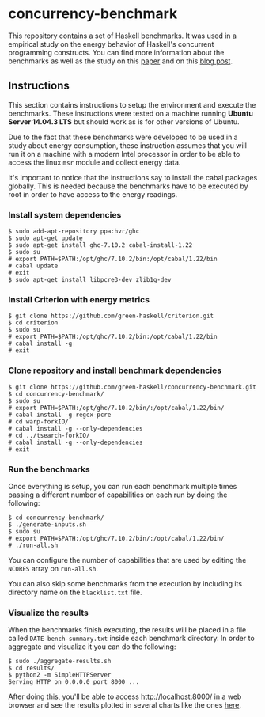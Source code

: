 # concurrency-benchmark

This repository contains a set of Haskell benchmarks. It was used in a empirical study on the energy behavior of Haskell's concurrent programming constructs. You can find more information about the benchmarks as well as the study on this [paper](http://green-haskell.github.io/papers/saner2016.pdf) and on this [blog post](http://fernandocastor.github.io/general/2015/11/19/green-haskell.html).

## Instructions
This section contains instructions to setup the environment and execute the benchmarks. These instructions were tested on a machine running **Ubuntu Server 14.04.3 LTS** but should work as is for other versions of Ubuntu.

Due to the fact that these benchmarks were developed to be used in a study about energy consumption, these instruction assumes that you will run it on a machine with a modern Intel processor in order to be able to access the linux `msr` module and collect energy data.

It's important to notice that the instructions say to install the cabal packages globally. This is needed because the benchmarks have to be executed by root in order to have access to the energy readings.

### Install system dependencies
```
$ sudo add-apt-repository ppa:hvr/ghc
$ sudo apt-get update
$ sudo apt-get install ghc-7.10.2 cabal-install-1.22
$ sudo su
# export PATH=$PATH:/opt/ghc/7.10.2/bin:/opt/cabal/1.22/bin
# cabal update
# exit
$ sudo apt-get install libpcre3-dev zlib1g-dev
```

### Install Criterion with energy metrics
```
$ git clone https://github.com/green-haskell/criterion.git
$ cd criterion
$ sudo su
# export PATH=$PATH:/opt/ghc/7.10.2/bin:/opt/cabal/1.22/bin
# cabal install -g
# exit
```

### Clone repository and install benchmark dependencies
```
$ git clone https://github.com/green-haskell/concurrency-benchmark.git
$ cd concurrency-benchmark/
$ sudo su
# export PATH=$PATH:/opt/ghc/7.10.2/bin/:/opt/cabal/1.22/bin/
# cabal install -g regex-pcre
# cd warp-forkIO/
# cabal install -g --only-dependencies
# cd ../tsearch-forkIO/
# cabal install -g --only-dependencies
# exit
```

### Run the benchmarks
Once everything is setup, you can run each benchmark multiple times passing a different number of capabilities on each run by doing the following:

```
$ cd concurrency-benchmark/
$ ./generate-inputs.sh
$ sudo su
# export PATH=$PATH:/opt/ghc/7.10.2/bin/:/opt/cabal/1.22/bin/
# ./run-all.sh
```

You can configure the number of capabilities that are used by editing the `NCORES` array on `run-all.sh`.

You can also skip some benchmarks from the execution by including its directory name on the `blacklist.txt` file.

### Visualize the results
When the benchmarks finish executing, the results will be placed in a file called `DATE-bench-summary.txt` inside each benchmark directory. In order to aggregate and visualize it you can do the following:

```
$ sudo ./aggregate-results.sh
$ cd results/
$ python2 -m SimpleHTTPServer
Serving HTTP on 0.0.0.0 port 8000 ...
```

After doing this, you'll be able to access <http://localhost:8000/> in a web browser and see the results plotted in several charts like the ones [here](http://green-haskell.github.io/concurrency-results/).
